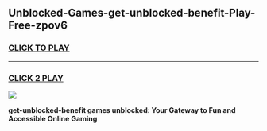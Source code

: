 
## Unblocked-Games-get-unblocked-benefit-Play-Free-zpov6
<h3>
<a href="https://premium76.site?title=get-unblocked-benefit&ref=23A">CLICK TO PLAY</a></h3>
<hr>

<h3>
<a href="https://premium76.site?title=get-unblocked-benefit&ref=23A">CLICK 2 PLAY</a>
  
</h3>

<a href="https://premium76.site?title=get-unblocked-benefit&ref=23A"><img src="https://clearcache.store/games.png"></a>


**get-unblocked-benefit games unblocked: Your Gateway to Fun and Accessible Online Gaming**

